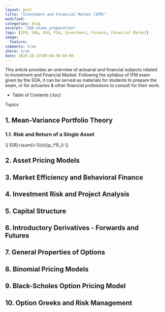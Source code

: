 ```yaml
---
layout: post
title: "Investment and Financial Market (IFM)"
modified:
categories: blog
excerpt: "SOA exams preparation"
tags: [IFM, SOA, ASA, FSA, Investment, Finance, Financial Market]
image:
  feature:
comments: true
share: true
date: 2020-10-23T08:08:50-04:00
---
```


This article provides an overview of actuarial and financial subjects related to Investment and Financial Market. Following the syllabus of IFM exam given by the SOA, it can be served as materials for students to prepare the exam, or for actuaries & other financial professions to consult for their work.  

* Table of Contents
{:toc}

 Topics
## 1. Mean-Variance Portfolio Theory

### 1.1. Risk and Return of a Single Asset
\\[ E[R]=\sum{i=1}{n}{p_i*R_i} \\]



## 2. Asset Pricing Models
## 3. Market Efficiency and Behavioral Finance
## 4. Investment Risk and Project Analysis
## 5. Capital Structure
## 6. Introductory Derivatives - Forwards and Futures
## 7. General Properties of Options
## 8. Binomial Pricing Models
## 9. Black-Scholes Option Pricing Model
## 10. Option Greeks and Risk Management
